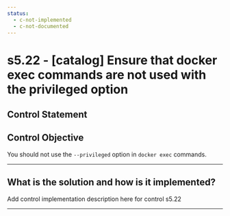 ```yaml
---
status:
  - c-not-implemented
  - c-not-documented
---
```


# s5.22 - \[catalog\] Ensure that  docker exec commands are not used with the privileged option

## Control Statement

## Control Objective

You should not use the `--privileged` option in `docker exec` commands.

______________________________________________________________________

## What is the solution and how is it implemented?

Add control implementation description here for control s5.22

______________________________________________________________________
